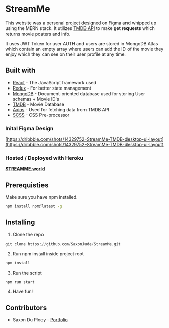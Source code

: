 # StreamMe

This website was a personal project designed on Figma and whipped up using the MERN stack. It utilizes [TMDB API](https://developers.themoviedb.org/3) to make **get requests** which returns movie posters and info. 

It uses JWT Token for user AUTH and users are stored in MongoDB Atlas which contain an empty array where users can add the ID of the movie they enjoy which they can see on their user profile at any time.

## Built with
- [React](https://reactjs.org/) - The JavaScript framework used
- [Redux](https://redux.js.org/) - For better state management
- [MongoDB](https://www.mongodb.com/) - Document-oriented database used for storing User schemas + Movie ID's
- [TMDB](https://developers.themoviedb.org/3) - Movie Database
- [Axios](https://www.npmjs.com/package/axios) - Used for fetching data from TMDB API
- [SCSS](https://en.wikipedia.org/wiki/CSS) - CSS Pre-processor

### Inital Figma Design
[https://dribbble.com/shots/14329752-StreamMe-TMDB-desktop-ui-layout](https://dribbble.com/shots/14329752-StreamMe-TMDB-desktop-ui-layout)

### Hosted / Deployed with Heroku

[**STREAMME.world**](http://www.streamme.world/)

## Prerequisties
Make sure you have npm installed.
```bash
npm install npm@latest -g
```

## Installing

1. Clone the repo
```python
git clone https://github.com/SaxonJude/StreamMe.git
```
2. Run npm install inside project root
```python
npm install
```
3. Run the script
```python
npm run start
```
4. Have fun!

## Contributors
- Saxon Du Plooy - [Portfolio](http://www.saxonduplooy.com/)
